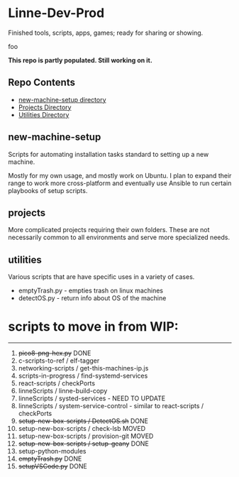 # Linne-Dev-Prod
Finished tools, scripts, apps, games; ready for sharing or showing.

foo

__This repo is partly populated.  Still working on it.__

## Repo Contents
* [new-machine-setup directory](#new-machine-setup)
* [Projects Directory](#projects)
* [Utilities Directory](#utilities)

## new-machine-setup
Scripts for automating installation tasks standard to setting up a new machine.  

Mostly for my own usage, and mostly work on Ubuntu.  I plan to expand their range
to work more cross-platform and eventually use Ansible to run certain playbooks of 
setup scripts.

## projects
More complicated projects requiring their own folders.  These are not necessarily
common to all environments and serve more specialized needs.

## utilities
Various scripts that are have specific uses in a variety of cases.  
* emptyTrash.py - empties trash on linux machines
* detectOS.py   - return info about OS of the machine


# scripts to move in from WIP:
---------------------
1.  ~~pico8-png-hex.py~~                                 DONE
2.  c-scripts-to-ref / elf-tagger
3.  networking-scripts / get-this-machines-ip.js
4.  scripts-in-progress / find-systemd-services
5.  react-scripts / checkPorts
6.  linneScripts / linne-build-copy
7.  linneScripts / systed-services -                 NEED TO UPDATE
8.  linneScripts / system-service-control - similar to react-scripts / checkPorts
9.  ~~setup-new-box-scripts / DetectOS.sh~~               DONE
10.  setup-new-box-scripts / check-lsb                MOVED
11.  setup-new-box-scripts / provision-git            MOVED
12.  ~~setup-new-box-scripts / setup-geany~~              DONE
13.  setup-python-modules 
14.  ~~emptyTrash.py~~                                  DONE
15.  ~~setupVSCode.py~~                                 DONE
